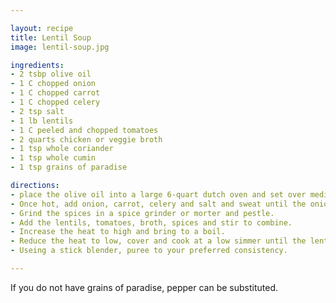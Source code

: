 ```yaml
---

layout: recipe
title: Lentil Soup
image: lentil-soup.jpg

ingredients:
- 2 tsbp olive oil
- 1 C chopped onion
- 1 C chopped carrot
- 1 C chopped celery
- 2 tsp salt
- 1 lb lentils
- 1 C peeled and chopped tomatoes
- 2 quarts chicken or veggie broth
- 1 tsp whole coriander
- 1 tsp whole cumin
- 1 tsp grains of paradise

directions:
- place the olive oil into a large 6-quart dutch oven and set over medium heat. 
- Once hot, add onion, carrot, celery and salt and sweat until the onions are translucent, approximately 6-7 minutes.
- Grind the spices in a spice grinder or morter and pestle.
- Add the lentils, tomatoes, broth, spices and stir to combine. 
- Increase the heat to high and bring to a boil. 
- Reduce the heat to low, cover and cook at a low simmer until the lentils are tender, approximately 35-40 minutes.
- Useing a stick blender, puree to your preferred consistency.

---
```

If you do not have grains of paradise, pepper can be substituted.